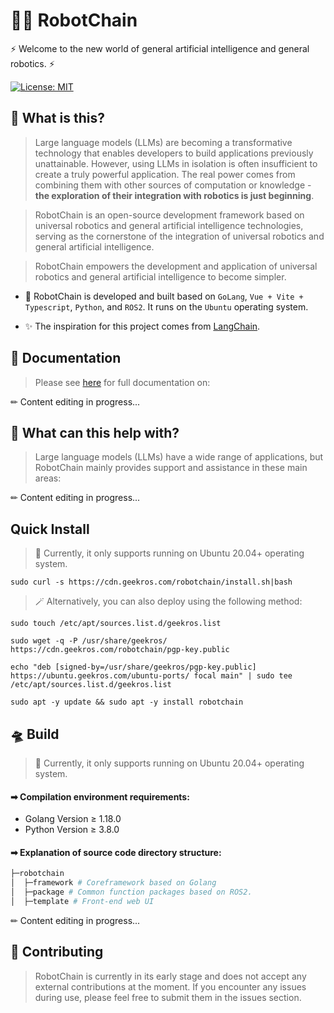 # 🤖🔗 RobotChain

⚡ Welcome to the new world of general artificial intelligence and general robotics. ⚡

[![License: MIT](https://img.shields.io/badge/License-MIT-yellow.svg)](https://opensource.org/licenses/MIT)

## 🤔 What is this?

> Large language models (LLMs) are becoming a transformative technology that enables developers to build applications previously unattainable. However, using LLMs in isolation is often insufficient to create a truly powerful application. The real power comes from combining them with other sources of computation or knowledge - **the exploration of their integration with robotics is just beginning**.

> RobotChain is an open-source development framework based on universal robotics and general artificial intelligence technologies, serving as the cornerstone of the integration of universal robotics and general artificial intelligence.

> RobotChain empowers the development and application of universal robotics and general artificial intelligence to become simpler.

- 🧬 RobotChain is developed and built based on `GoLang`, `Vue + Vite + Typescript`, `Python`, and `ROS2`. It runs on the `Ubuntu` operating system.

- ✨ The inspiration for this project comes from [LangChain](https://github.com/hwchase17/langchain).

## 📖 Documentation

> Please see [here](https://geekros.github.io) for full documentation on:

✏ Content editing in progress...

## 🚀 What can this help with?

> Large language models (LLMs) have a wide range of applications, but RobotChain mainly provides support and assistance in these main areas:

✏ Content editing in progress...

## Quick Install

> 🚨 Currently, it only supports running on Ubuntu 20.04+ operating system.

```shell
sudo curl -s https://cdn.geekros.com/robotchain/install.sh|bash
```

> 🪄 Alternatively, you can also deploy using the following method:

```shell
sudo touch /etc/apt/sources.list.d/geekros.list
```

```shell
sudo wget -q -P /usr/share/geekros/ https://cdn.geekros.com/robotchain/pgp-key.public
```

```shell
echo "deb [signed-by=/usr/share/geekros/pgp-key.public] https://ubuntu.geekros.com/ubuntu-ports/ focal main" | sudo tee /etc/apt/sources.list.d/geekros.list
```

```shell
sudo apt -y update && sudo apt -y install robotchain
```

## 🛸 Build

> 🚨 Currently, it only supports running on Ubuntu 20.04+ operating system.

#### ➡ Compilation environment requirements:

- Golang Version ≥ 1.18.0
- Python Version ≥ 3.8.0

#### ➡ Explanation of source code directory structure:

``` python
├─robotchain
│  ├─framework # Coreframework based on Golang
│  ├─package # Common function packages based on ROS2.
│  ├─template # Front-end web UI
```

✏ Content editing in progress...

## 💁 Contributing

> RobotChain is currently in its early stage and does not accept any external contributions at the moment. If you encounter any issues during use, please feel free to submit them in the issues section.